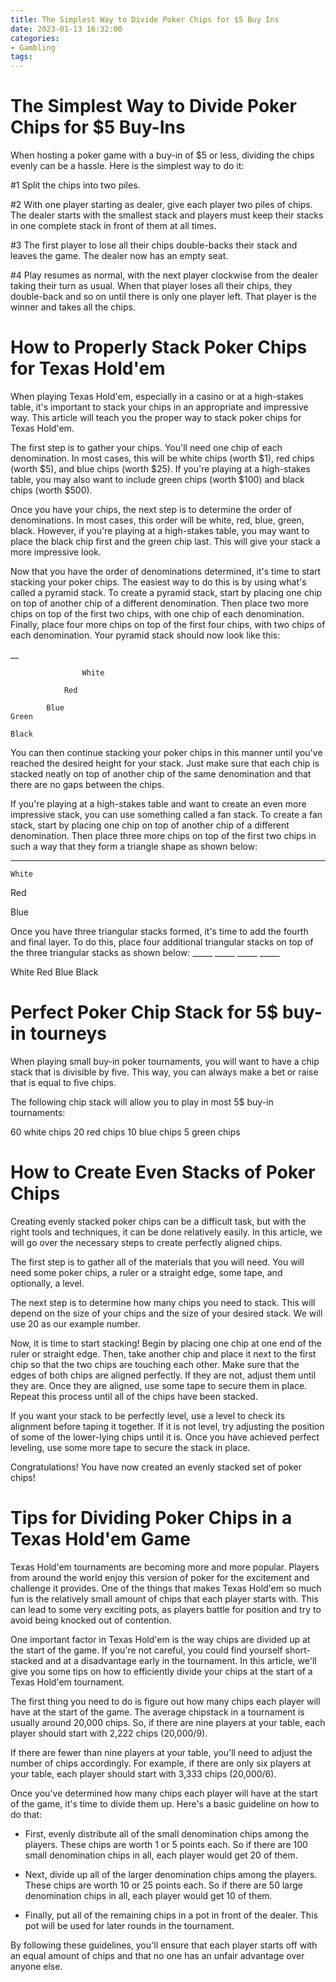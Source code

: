 ```yaml
---
title: The Simplest Way to Divide Poker Chips for $5 Buy Ins 
date: 2023-01-13 16:32:00
categories:
- Gambling
tags:
---
```



#  The Simplest Way to Divide Poker Chips for $5 Buy-Ins 

When hosting a poker game with a buy-in of $5 or less, dividing the chips evenly can be a hassle. Here is the simplest way to do it:

#1 Split the chips into two piles.

#2 With one player starting as dealer, give each player two piles of chips.
The dealer starts with the smallest stack and players must keep their stacks in one complete stack in front of them at all times.

#3 The first player to lose all their chips double-backs their stack and leaves the game. The dealer now has an empty seat.

#4 Play resumes as normal, with the next player clockwise from the dealer taking their turn as usual. When that player loses all their chips, they double-back and so on until there is only one player left. That player is the winner and takes all the chips.

#  How to Properly Stack Poker Chips for Texas Hold'em 

When playing Texas Hold'em, especially in a casino or at a high-stakes table, it's important to stack your chips in an appropriate and impressive way. This article will teach you the proper way to stack poker chips for Texas Hold'em.

The first step is to gather your chips. You'll need one chip of each denomination. In most cases, this will be white chips (worth $1), red chips (worth $5), and blue chips (worth $25). If you're playing at a high-stakes table, you may also want to include green chips (worth $100) and black chips (worth $500).

Once you have your chips, the next step is to determine the order of denominations. In most cases, this order will be white, red, blue, green, black. However, if you're playing at a high-stakes table, you may want to place the black chip first and the green chip last. This will give your stack a more impressive look.

Now that you have the order of denominations determined, it's time to start stacking your poker chips. The easiest way to do this is by using what's called a pyramid stack. To create a pyramid stack, start by placing one chip on top of another chip of a different denomination. Then place two more chips on top of the first two chips, with one chip of each denomination. Finally, place four more chips on top of the first four chips, with two chips of each denomination. Your pyramid stack should now look like this: 

__      

					White

				Red

			Blue
	Green

	Black


You can then continue stacking your poker chips in this manner until you've reached the desired height for your stack. Just make sure that each chip is stacked neatly on top of another chip of the same denomination and that there are no gaps between the chips.

If you're playing at a high-stakes table and want to create an even more impressive stack, you can use something called a fan stack. To create a fan stack, start by placing one chip on top of another chip of a different denomination. Then place three more chips on top of the first two chips in such a way that they form a triangle shape as shown below: 

__ _____ _____

	White

 Red

 Blue

 Once you have three triangular stacks formed, it's time to add the fourth and final layer. To do this, place four additional triangular stacks on top of the three triangular stacks as shown below: _____ _____ _____ _____

 White Red Blue Black

#  Perfect Poker Chip Stack for 5$ buy-in tourneys 

When playing small buy-in poker tournaments, you will want to have a chip stack that is divisible by five. This way, you can always make a bet or raise that is equal to five chips.

The following chip stack will allow you to play in most 5$ buy-in tournaments:

60 white chips
20 red chips
10 blue chips
5 green chips

#  How to Create Even Stacks of Poker Chips 

Creating evenly stacked poker chips can be a difficult task, but with the right tools and techniques, it can be done relatively easily. In this article, we will go over the necessary steps to create perfectly aligned chips.

The first step is to gather all of the materials that you will need. You will need some poker chips, a ruler or a straight edge, some tape, and optionally, a level.

The next step is to determine how many chips you need to stack. This will depend on the size of your chips and the size of your desired stack. We will use 20 as our example number.

Now, it is time to start stacking! Begin by placing one chip at one end of the ruler or straight edge. Then, take another chip and place it next to the first chip so that the two chips are touching each other. Make sure that the edges of both chips are aligned perfectly. If they are not, adjust them until they are. Once they are aligned, use some tape to secure them in place. Repeat this process until all of the chips have been stacked.

If you want your stack to be perfectly level, use a level to check its alignment before taping it together. If it is not level, try adjusting the position of some of the lower-lying chips until it is. Once you have achieved perfect leveling, use some more tape to secure the stack in place.


 Congratulations! You have now created an evenly stacked set of poker chips!

#  Tips for Dividing Poker Chips in a Texas Hold'em Game

Texas Hold'em tournaments are becoming more and more popular. Players from around the world enjoy this version of poker for the excitement and challenge it provides. One of the things that makes Texas Hold'em so much fun is the relatively small amount of chips that each player starts with. This can lead to some very exciting pots, as players battle for position and try to avoid being knocked out of contention.

One important factor in Texas Hold'em is the way chips are divided up at the start of the game. If you're not careful, you could find yourself short-stacked and at a disadvantage early in the tournament. In this article, we'll give you some tips on how to efficiently divide your chips at the start of a Texas Hold'em tournament.

The first thing you need to do is figure out how many chips each player will have at the start of the game. The average chipstack in a tournament is usually around 20,000 chips. So, if there are nine players at your table, each player should start with 2,222 chips (20,000/9).

If there are fewer than nine players at your table, you'll need to adjust the number of chips accordingly. For example, if there are only six players at your table, each player should start with 3,333 chips (20,000/6).

Once you've determined how many chips each player will have at the start of the game, it's time to divide them up. Here's a basic guideline on how to do that:

- First, evenly distribute all of the small denomination chips among the players. These chips are worth 1 or 5 points each. So if there are 100 small denomination chips in all, each player would get 20 of them.

- Next, divide up all of the larger denomination chips among the players. These chips are worth 10 or 25 points each. So if there are 50 large denomination chips in all, each player would get 10 of them.

- Finally, put all of the remaining chips in a pot in front of the dealer. This pot will be used for later rounds in the tournament.

By following these guidelines, you'll ensure that each player starts off with an equal amount of chips and that no one has an unfair advantage over anyone else.